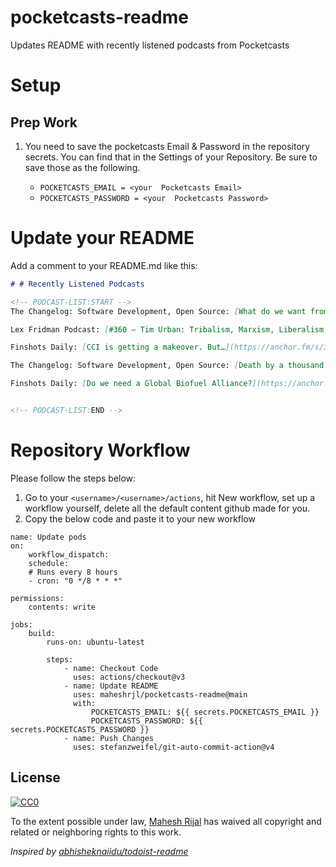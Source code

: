 # pocketcasts-readme
Updates README with recently listened podcasts from Pocketcasts

# Setup

## Prep Work

1. You need to save the pocketcasts Email & Password in the repository secrets. You can find that in the Settings of your Repository. Be sure to save those as the following.

    - `POCKETCASTS_EMAIL = <your  Pocketcasts Email>`
    - `POCKETCASTS_PASSWORD = <your  Pocketcasts Password>`

# Update your README

Add a comment to your README.md like this:

```markdown
# # Recently Listened Podcasts

<!-- PODCAST-LIST:START -->
The Changelog: Software Development, Open Source: [What do we want from a web browser?](https://op3.dev/e/https://cdn.changelog.com/uploads/friends/14/changelog--friends-14.mp3)

Lex Fridman Podcast: [#360 – Tim Urban: Tribalism, Marxism, Liberalism, Social Justice, and Politics](https://media.blubrry.com/takeituneasy/content.blubrry.com/takeituneasy/lex_ai_tim_urban_2.mp3)

Finshots Daily: [CCI is getting a makeover. But…](https://anchor.fm/s/37a76020/podcast/play/76078578/https%3A%2F%2Fd3ctxlq1ktw2nl.cloudfront.net%2Fstaging%2F2023-8-19%2F347599582-44100-2-4b488e81f8016.m4a)

The Changelog: Software Development, Open Source: [Death by a thousand microservices](https://op3.dev/e/https://cdn.changelog.com/uploads/news/62/changelog-news-62.mp3)

Finshots Daily: [Do we need a Global Biofuel Alliance?](https://anchor.fm/s/37a76020/podcast/play/76032122/https%3A%2F%2Fd3ctxlq1ktw2nl.cloudfront.net%2Fstaging%2F2023-8-18%2F68b356ff-04b8-2eb2-2f8f-31ea09d827a1.mp3)


<!-- PODCAST-LIST:END -->
```

# Repository Workflow

Please follow the steps below:

1. Go to your `<username>/<username>/actions`, hit New workflow, set up a workflow yourself, delete all the default content github made for you.
2. Copy the below code and paste it to your new workflow


```
name: Update pods
on:
    workflow_dispatch:
    schedule:
    # Runs every 8 hours
    - cron: "0 */8 * * *"

permissions:
    contents: write

jobs:
    build:
        runs-on: ubuntu-latest

        steps:
            - name: Checkout Code
              uses: actions/checkout@v3
            - name: Update README
              uses: maheshrjl/pocketcasts-readme@main
              with:
                  POCKETCASTS_EMAIL: ${{ secrets.POCKETCASTS_EMAIL }}
                  POCKETCASTS_PASSWORD: ${{ secrets.POCKETCASTS_PASSWORD }}
            - name: Push Changes
              uses: stefanzweifel/git-auto-commit-action@v4
```


## License

[![CC0](https://licensebuttons.net/p/zero/1.0/88x31.png)](https://creativecommons.org/publicdomain/zero/1.0/)

To the extent possible under law, [Mahesh Rijal](https://maheshrjl.com/) has waived all copyright and related or neighboring rights to this work.

_Inspired by [abhisheknaiidu/todoist-readme](https://github.com/abhisheknaiidu/todoist-readme)_
